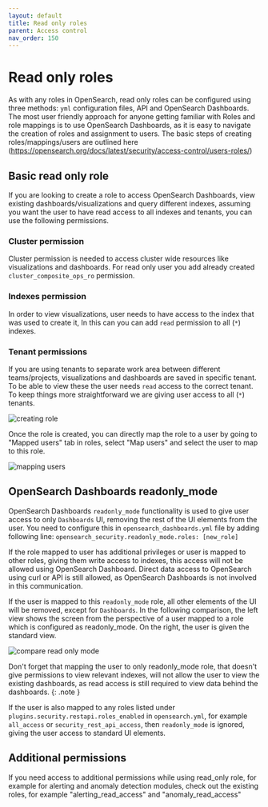 ```yaml
---
layout: default
title: Read only roles
parent: Access control
nav_order: 150
---
```


# Read only roles

As with any roles in OpenSearch, read only roles can be configured using three methods: `yml` configuration files, API and OpenSearch Dashboards. The most user friendly approach for anyone getting familiar with Roles and role mappings is to use OpenSearch Dashboards, as it is easy to navigate the creation of roles and assignment to users. The basic steps of creating roles/mappings/users are outlined here (https://opensearch.org/docs/latest/security/access-control/users-roles/)

## Basic read only role

If you are looking to create a role to access OpenSearch Dashboards, view existing dashboards/visualizations and query different indexes, assuming you want the user to have read access to all indexes and tenants, you can use the following permissions.
### Cluster permission
Cluster permission is needed to access cluster wide resources like visualizations and dashboards. For read only user you add already created `cluster_composite_ops_ro` permission.
### Indexes permission
In order to view visualizations, user needs to have access to the index that was used to create it, In this can you can add `read` permission to all (`*`) indexes. 
### Tenant permissions
If you are using tenants to separate work area between different teams/projects, visualizations and dashboards are saved in specific tenant. To be able to view these the user needs `read` access to the correct tenant. To keep things more straightforward we are giving user access to all (`*`) tenants.

![creating role]({{site.url}}{{site.baseurl}}/images/role_creation_read_only.png)

Once the role is created, you can directly map the role to a user by going to "Mapped users" tab in roles, select "Map users" and select the user to map to this role. 

![mapping users]({{site.url}}{{site.baseurl}}/images/mapping-users.png)

## OpenSearch Dashboards readonly_mode

OpenSearch Dashboards `readonly_mode` functionality is used to give user access to only `Dashboards` UI, removing the rest of the UI elements from the user.
You need to configure this in `opensearch_dashboards.yml` file by adding following line:
`opensearch_security.readonly_mode.roles: [new_role]`

If the role mapped to user has additional privileges or user is mapped to other roles, giving them write access to indexes, this access will not be allowed using OpenSearch Dashboard. Direct data access to OpenSearch using curl or API is still allowed, as OpenSearch Dashboards is not involved in this communication. 

If the user is mapped to this `readonly_mode` role, all other elements of the UI will be removed, except for `Dashboards`. In the following comparison, the left view shows the screen from the perspective of a user mapped to a role which is configured as readonly_mode. On the right, the user is given the standard view.

![compare read only mode]({{site.url}}{{site.baseurl}}/images/compare_read_only_mode.png)

Don't forget that mapping the user to only readonly_mode role, that doesn't give permissions to view relevant indexes, will not allow the user to view the existing dashboards, as read access is still required to view data behind the dashboards.
{: .note }


If the user is also mapped to any roles listed under `plugins.security.restapi.roles_enabled` in `opensearch.yml`, for example `all_access` or `security_rest_api_access`, then `readonly_mode` is ignored, giving the user access to standard UI elements.


## Additional permissions

If you need access to additional permissions while using read_only role, for example for alerting and anomaly detection modules, check out the existing roles, for example "alerting_read_access" and "anomaly_read_access"